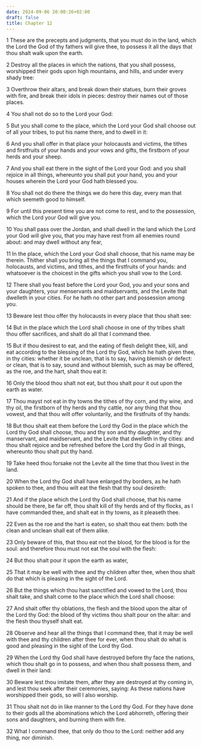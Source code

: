```yaml
---
date: 2024-09-06 20:00:26+02:00
draft: false
title: Chapter 12
---
```




1 These are the precepts and judgments, that you must do in the land, which the Lord the God of thy fathers will give thee, to possess it all the days that thou shalt walk upon the earth.

2 Destroy all the places in which the nations, that you shall possess, worshipped their gods upon high mountains, and hills, and under every shady tree:

3 Overthrow their altars, and break down their statues, burn their groves with fire, and break their idols in pieces: destroy their names out of those places.

4 You shall not do so to the Lord your God:

5 But you shall come to the place, which the Lord your God shall choose out of all your tribes, to put his name there, and to dwell in it:

6 And you shall offer in that place your holocausts and victims, the tithes and firstfruits of your hands and your vows and gifts, the firstborn of your herds and your sheep.

7 And you shall eat there in the sight of the Lord your God: and you shall rejoice in all things, whereunto you shall put your hand, you and your houses wherein the Lord your God hath blessed you.

8 You shall not do there the things we do here this day, every man that which seemeth good to himself.

9 For until this present time you are not come to rest, and to the possession, which the Lord your God will give you.

10 You shall pass over the Jordan, and shall dwell in the land which the Lord your God will give you, that you may have rest from all enemies round about: and may dwell without any fear,

11 In the place, which the Lord your God shall choose, that his name may be therein. Thither shall you bring all the things that I command you, holocausts, and victims, and tithes, and the firstfruits of your hands: and whatsoever is the choicest in the gifts which you shall vow to the Lord.

12 There shall you feast before the Lord your God, you and your sons and your daughters, your menservants and maidservants, and the Levite that dwelleth in your cities. For he hath no other part and possession among you.

13 Beware lest thou offer thy holocausts in every place that thou shalt see:

14 But in the place which the Lord shall choose in one of thy tribes shalt thou offer sacrifices, and shalt do all that I command thee.

15 But if thou desirest to eat, and the eating of flesh delight thee, kill, and eat according to the blessing of the Lord thy God, which he hath given thee, in thy cities: whether it be unclean, that is to say, having blemish or defect: or clean, that is to say, sound and without blemish, such as may be offered, as the roe, and the hart, shalt thou eat it:

16 Only the blood thou shalt not eat, but thou shalt pour it out upon the earth as water.

17 Thou mayst not eat in thy towns the tithes of thy corn, and thy wine, and thy oil, the firstborn of thy herds and thy cattle, nor any thing that thou vowest, and that thou wilt offer voluntarily, and the firstfruits of thy hands:

18 But thou shalt eat them before the Lord thy God in the place which the Lord thy God shall choose, thou and thy son and thy daughter, and thy manservant, and maidservant, and the Levite that dwelleth in thy cities: and thou shalt rejoice and be refreshed before the Lord thy God in all things, whereunto thou shalt put thy hand.

19 Take heed thou forsake not the Levite all the time that thou livest in the land.

20 When the Lord thy God shall have enlarged thy borders, as he hath spoken to thee, and thou wilt eat the flesh that thy soul desireth:

21 And if the place which the Lord thy God shall choose, that his name should be there, be far off, thou shalt kill of thy herds and of thy flocks, as I have commanded thee, and shalt eat in thy towns, as it pleaseth thee.

22 Even as the roe and the hart is eaten, so shalt thou eat them: both the clean and unclean shall eat of them alike.

23 Only beware of this, that thou eat not the blood, for the blood is for the soul: and therefore thou must not eat the soul with the flesh:

24 But thou shalt pour it upon the earth as water,

25 That it may be well with thee and thy children after thee, when thou shalt do that which is pleasing in the sight of the Lord.

26 But the things which thou hast sanctified and vowed to the Lord, thou shalt take, and shalt come to the place which the Lord shall choose:

27 And shalt offer thy oblations, the flesh and the blood upon the altar of the Lord thy God: the blood of thy victims thou shalt pour on the altar: and the flesh thou thyself shalt eat.

28 Observe and hear all the things that I command thee, that it may be well with thee and thy children after thee for ever, when thou shalt do what is good and pleasing in the sight of the Lord thy God.

29 When the Lord thy God shall have destroyed before thy face the nations, which thou shalt go in to possess, and when thou shalt possess them, and dwell in their land:

30 Beware lest thou imitate them, after they are destroyed at thy coming in, and lest thou seek after their ceremonies, saying: As these nations have worshipped their gods, so will I also worship.

31 Thou shalt not do in like manner to the Lord thy God. For they have done to their gods all the abominations which the Lord abhorreth, offering their sons and daughters, and burning them with fire.

32 What I command thee, that only do thou to the Lord: neither add any thing, nor diminish.

